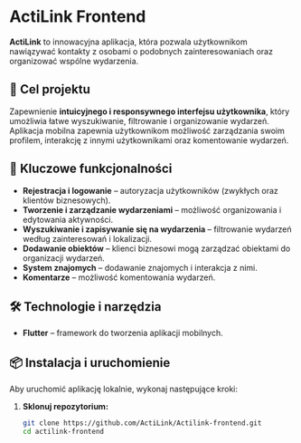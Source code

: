 # ActiLink Frontend

**ActiLink** to innowacyjna aplikacja, która pozwala użytkownikom nawiązywać kontakty z osobami o podobnych zainteresowaniach oraz organizować wspólne wydarzenia.

## 🎯 Cel projektu
Zapewnienie **intuicyjnego i responsywnego interfejsu użytkownika**, który umożliwia łatwe wyszukiwanie, filtrowanie i organizowanie wydarzeń. Aplikacja mobilna zapewnia użytkownikom możliwość zarządzania swoim profilem, interakcję z innymi użytkownikami oraz komentowanie wydarzeń.

## 🚀 Kluczowe funkcjonalności
- **Rejestracja i logowanie** – autoryzacja użytkowników (zwykłych oraz klientów biznesowych).
- **Tworzenie i zarządzanie wydarzeniami** – możliwość organizowania i edytowania aktywności.
- **Wyszukiwanie i zapisywanie się na wydarzenia** – filtrowanie wydarzeń według zainteresowań i lokalizacji.
- **Dodawanie obiektów** – klienci biznesowi mogą zarządzać obiektami do organizacji wydarzeń.
- **System znajomych** – dodawanie znajomych i interakcja z nimi.
- **Komentarze** – możliwość komentowania wydarzeń.

## 🛠 Technologie i narzędzia
- **Flutter** – framework do tworzenia aplikacji mobilnych.

## 📦 Instalacja i uruchomienie
Aby uruchomić aplikację lokalnie, wykonaj następujące kroki:

1. **Sklonuj repozytorium:**
   ```sh
   git clone https://github.com/ActiLink/Actilink-frontend.git
   cd actilink-frontend
